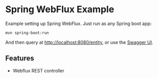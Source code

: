 # Spring WebFlux Example

Example setting up Spring WebFlux. Just run as any Spring boot app:

```
mvn spring-boot:run
```

And then query at [http://localhost:8080/entity](http://localhost:8080/entity), or use the [Swagger UI](http://localhost:8080/swagger-ui.html).

## Features

- Webflux REST controller
